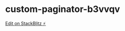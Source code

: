 # custom-paginator-b3vvqv

[Edit on StackBlitz ⚡️](https://stackblitz.com/edit/custom-paginator-b3vvqv)